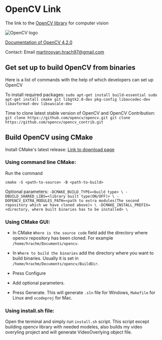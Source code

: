 # OpenCV Link
The link to the [OpenCV library](https://opencv.org/) for computer vision

![OpenCV logo](https://opencv.org/wp-content/uploads/2019/02/opencv-logo-1.png)

[Documentation of OpenCV 4.2.0](https://docs.opencv.org/4.2.0/)

Contact: Email [martirosyan.hrach97@gmail.com](martirosyan.hrach97@gmail.com)

## Get set up to build OpenCV from binaries

Here is a list of commands with the help of which developers can set up OpenCV

To install required packages:
  `sudo apt-get install build-essential
  sudo apt-get install cmake git libgtk2.0-dev pkg-config libavcodec-dev libavformat-dev libswscale-dev`

Time to clone latest stable version of OpenCV and OpenCV Contribution:
  `git clone https://github.com/opencv/opencv.git
  git clone https://github.com/opencv/opencv_contrib.git`

## Build OpenCV using CMake
Install CMake's latest release: [Link to download page](https://cmake.org/download/)

### Using command line CMake:

Run the command

    cmake -S <path-to-source> -B <path-to-build>

Optional parameters:
`
        -DCMAKE_BUILD_TYPE=<build type> \
        -DBUILD_SHARED_LIBS=<library built type(ON/OFF)> \
        -DOPENCV_EXTRA_MODULES_PATH=<path to extra modules(The second repository which we have cloned above)> \
        -DCMAKE_INSTALL_PREFIX=<directory, where built binaries has to be installed> \
`

### Using CMake GUI:

* In CMake `Where is the source code` field add the directory where opencv repository has been cloned.
For example `/home/hrachm/Documents/opencv`.

* In `Where to build the binaries` add the directory where you want to build binaries.
Usually it is set in `/home/hrachm/Documents/opencv/BuildDir`.

* Press Configure
* Add optional parameters.

* Press Generate. This will generate `.sln` file for Windows, `Makefile` for Linux and `xcodeproj` for Mac.

### Using install.sh file:
Open the terminal and simply run `install.sh` script. This script except building opencv library with needed modeles,
also builds my video overyling project and will generate VideoOverlying object file.
